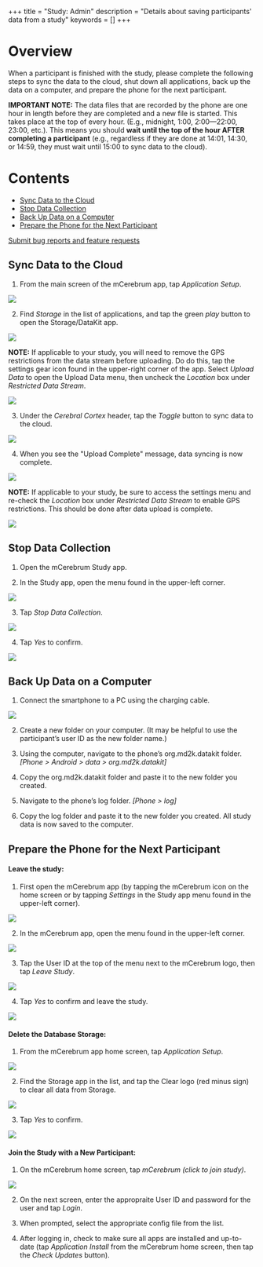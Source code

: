 +++
title = "Study: Admin"
description = "Details about saving participants' data from a study"
keywords = []
+++


# Overview

When a participant is finished with the study, please complete the following steps to sync the data to the cloud, shut down all applications, back up the data on a computer, and prepare the phone for the next participant.

**IMPORTANT NOTE:** The data files that are recorded by the phone are one hour in length before they are completed and a new file is started. This takes place at the top of every hour. (E.g., midnight, 1:00, 2:00—22:00, 23:00, etc.). This means you should **wait until the top of the hour AFTER completing a participant** (e.g., regardless if they are done at 14:01, 14:30, or 14:59, they must wait until 15:00 to sync data to the cloud).

# Contents

- [Sync Data to the Cloud](#syncing)
- [Stop Data Collection](#stopping)
- [Back Up Data on a Computer](#backing)
- [Prepare the Phone for the Next Participant](#preparing)


[Submit bug reports and feature requests](http://software.md2k.org/under-the-hood/feedback/)


## <a name="syncing"></a>Sync Data to the Cloud

1) From the main screen of the mCerebrum app, tap *Application Setup*.

<img src="/img/howto/mPerf/applicationSetup.png">

2) Find *Storage* in the list of applications, and tap the green *play* button to open the Storage/DataKit app.

<img src="/img/howto/mPerf/clearStorage.png">

**NOTE:** If applicable to your study, you will need to remove the GPS restrictions from the data stream before uploading. Do do this, tap the settings gear icon found in the upper-right corner of the app. Select *Upload Data* to open the Upload Data menu, then uncheck the *Location* box under *Restricted Data Stream*.

<img src="/img/howto/mPerf/restrictedDataUncheck.png">

3) Under the *Cerebral Cortex* header, tap the *Toggle* button to sync data to the cloud.

<img src="/img/howto/mPerf/DatakitToggle.png">

4) When you see the "Upload Complete" message, data syncing is now complete.

<img src="/img/howto/mPerf/DatakitUploadComplete.png">

**NOTE:** If applicable to your study, be sure to access the settings menu and re-check the *Location* box under *Restricted Data Stream* to enable GPS restrictions. This should be done after data upload is complete.

<img src="/img/howto/mPerf/restrictedDataChecked.png">


## <a name="stopping"></a>Stop Data Collection

1) Open the mCerebrum Study app.

2) In the Study app, open the menu found in the upper-left corner.

<img src="/img/howto/mPerf/menuIcon.png">

3) Tap *Stop Data Collection*.

<img src="/img/howto/mPerf/stopDataCollection.png">

4) Tap *Yes* to confirm.

<img src="/img/howto/mPerf/stopDataConfirm.png">


## <a name="backing"></a>Back Up Data on a Computer

1) Connect the smartphone to a PC using the charging cable.

<img src="/img/howto/mPerf/phone2computer.png">

2) Create a new folder on your computer. (It may be helpful to use the participant’s user ID as the new folder name.)

3) Using the computer, navigate to the phone’s org.md2k.datakit folder. *[Phone > Android > data > org.md2k.datakit]*

4) Copy the org.md2k.datakit folder and paste it to the new folder you created.

5) Navigate to the phone’s log folder. *[Phone > log]*

6) Copy the log folder and paste it to the new folder you created. All study data is now saved to the computer.


## <a name="preparing"></a>Prepare the Phone for the Next Participant

#### Leave the study:

1) First open the mCerebrum app (by tapping the mCerebrum icon on the home screen or by tapping *Settings* in the Study app menu found in the upper-left corner).

<img src="/img/howto/mPerf/mCerebrumAppHome.png">

2) In the mCerebrum app, open the menu found in the upper-left corner.

<img src="/img/howto/mPerf/menuIcon.png">

3) Tap the User ID at the top of the menu next to the mCerebrum logo, then tap *Leave Study*.

<img src="/img/howto/mPerf/leaveStudyButton.png">

4) Tap *Yes* to confirm and leave the study.

<img src="/img/howto/mPerf/leaveStudyConfirm.png">


#### Delete the Database Storage:

1) From the mCerebrum app home screen, tap *Application Setup*.

<img src="/img/howto/mPerf/applicationSetup.png">

2) Find the Storage app in the list, and tap the Clear logo (red minus sign) to clear all data from Storage.

<img src="/img/howto/mPerf/storageMinus.png">

3) Tap *Yes* to confirm.

<img src="/img/howto/mPerf/deleteDatabaseFiles.png">


#### Join the Study with a New Participant:

1) On the mCerebrum home screen, tap *mCerebrum (click to join study)*.

<img src="/img/howto/mPerf/click2join.png">

2) On the next screen, enter the appropraite User ID and password for the user and tap *Login*.

3) When prompted, select the appropriate config file from the list.

4) After logging in, check to make sure all apps are installed and up-to-date (tap *Application Install* from the mCerebrum home screen, then tap the *Check Updates* button).
